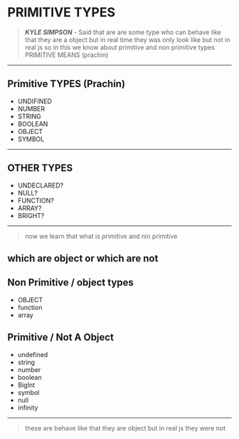 # PRIMITIVE TYPES
> ___KYLE SIMPSON___ - Said that are are some type who can behave like that they are a object but in real time they was only look like but not in real js so in this we know about primitive and non primitive types 
PRIMITIVE MEANS (prachin)
---
## Primitive TYPES (Prachin)
* UNDIFINED
* NUMBER
* STRING
* BOOLEAN
* OBJECT
* SYMBOL
--- 
## OTHER TYPES
* UNDECLARED?
* NULL?
* FUNCTION?
* ARRAY?
* BRIGHT?
---
> now we learn that what is primitive and nin primitive

## which are object or which are not

## Non Primitive / object types

* OBJECT
* function
* array

##  Primitive / Not A Object
* undefined
* string
* number
* boolean
* BigInt
* symbol
* null
* infinity
---
> these are behave like that they are object but in real js they were not
